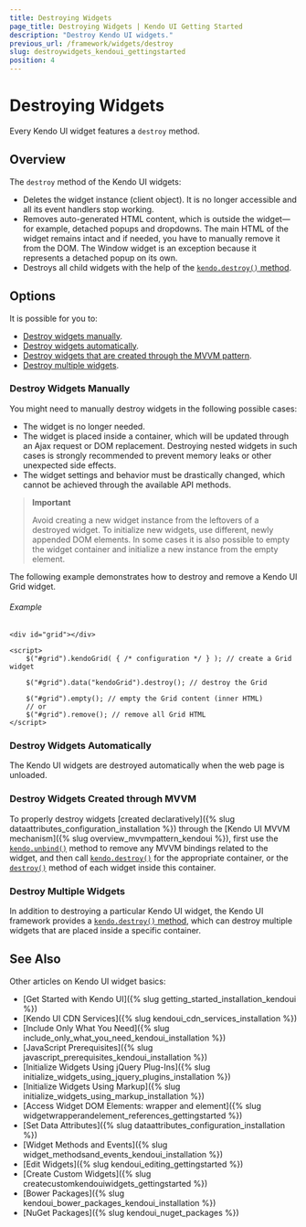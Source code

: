 ```yaml
---
title: Destroying Widgets
page_title: Destroying Widgets | Kendo UI Getting Started
description: "Destroy Kendo UI widgets."
previous_url: /framework/widgets/destroy
slug: destroywidgets_kendoui_gettingstarted
position: 4
---
```


# Destroying Widgets

Every Kendo UI widget features a `destroy` method.

## Overview

The `destroy` method of the Kendo UI widgets:

* Deletes the widget instance (client object). It is no longer accessible and all its event handlers stop working.
* Removes auto-generated HTML content, which is outside the widget&mdash;for example, detached popups and dropdowns. The main HTML of the widget remains intact and if needed, you have to manually remove it from the DOM. The Window widget is an exception because it represents a detached popup on its own.
* Destroys all child widgets with the help of the [`kendo.destroy()` method](/api/framework/kendo#methods-destroy).

## Options

It is possible for you to:
* [Destroy widgets manually](#destroy-widgets-manually).
* [Destroy widgets automatically](#destroy-widgets-automatically).
* [Destroy widgets that are created through the MVVM pattern](#destroy-widgets-created-through-mvvm).
* [Destroy multiple widgets](#destroy-multiple-widgets).

### Destroy Widgets Manually

You might need to manually destroy widgets in the following possible cases:

* The widget is no longer needed.
* The widget is placed inside a container, which will be updated through an Ajax request or DOM replacement. Destroying nested widgets in such cases is strongly recommended to prevent memory leaks or other unexpected side effects.
* The widget settings and behavior must be drastically changed, which cannot be achieved through the available API methods.

> **Important**
>
> Avoid creating a new widget instance from the leftovers of a destroyed widget. To initialize new widgets, use different, newly appended DOM elements. In some cases it is also possible to empty the widget container and initialize a new instance from the empty element.

The following example demonstrates how to destroy and remove a Kendo UI Grid widget.

###### Example

	<div id="grid"></div>

	<script>
		$("#grid").kendoGrid( { /* configuration */ } ); // create a Grid widget

		$("#grid").data("kendoGrid").destroy(); // destroy the Grid

        $("#grid").empty(); // empty the Grid content (inner HTML)
        // or
        $("#grid").remove(); // remove all Grid HTML
	</script>

<!--*-->
### Destroy Widgets Automatically

The Kendo UI widgets are destroyed automatically when the web page is unloaded.

### Destroy Widgets Created through MVVM

To properly destroy widgets [created declaratively]({% slug dataattributes_configuration_installation %}) through the [Kendo UI MVVM mechanism]({% slug overview_mvvmpattern_kendoui %}), first use the [`kendo.unbind()`](/api/javascript/kendo/methods/unbind) method to remove any MVVM bindings related to the widget, and then call [`kendo.destroy()`](/api/javascript/kendo/methods/destroy) for the appropriate container, or the [`destroy()`](/api/javascript/ui/widget/methods/destroy) method of each widget inside this container.

### Destroy Multiple Widgets

In addition to destroying a particular Kendo UI widget, the Kendo UI framework provides a [`kendo.destroy()` method](/api/framework/kendo#methods-destroy), which can destroy multiple widgets that are placed inside a specific container.

## See Also

Other articles on Kendo UI widget basics:

* [Get Started with Kendo UI]({% slug getting_started_installation_kendoui %})
* [Kendo UI CDN Services]({% slug kendoui_cdn_services_installation %})
* [Include Only What You Need]({% slug include_only_what_you_need_kendoui_installation %})
* [JavaScript Prerequisites]({% slug javascript_prerequisites_kendoui_installation %})
* [Initialize Widgets Using jQuery Plug-Ins]({% slug initialize_widgets_using_jquery_plugins_installation %})
* [Initialize Widgets Using Markup]({% slug initialize_widgets_using_markup_installation %})
* [Access Widget DOM Elements: wrapper and element]({% slug widgetwrapperandelement_references_gettingstarted %})
* [Set Data Attributes]({% slug dataattributes_configuration_installation %})
* [Widget Methods and Events]({% slug widget_methodsand_events_kendoui_installation %})
* [Edit Widgets]({% slug kendoui_editing_gettingstarted %})
* [Create Custom Widgets]({% slug createcustomkendouiwidgets_gettingstarted %})
* [Bower Packages]({% slug kendoui_bower_packages_kendoui_installation %})
* [NuGet Packages]({% slug kendoui_nuget_packages %})
